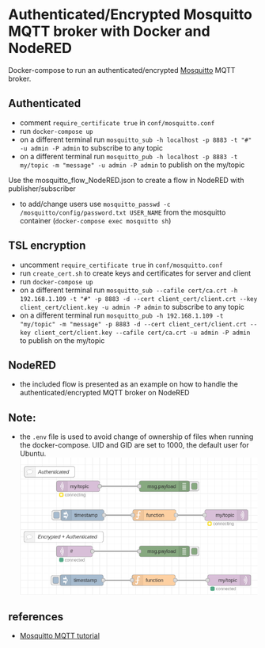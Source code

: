 # Authenticated/Encrypted Mosquitto MQTT broker with Docker and NodeRED

Docker-compose to run an authenticated/encrypted [Mosquitto](https://mosquitto.org/) MQTT broker.

## Authenticated
* comment ```require_certificate true``` in ```conf/mosquitto.conf```
* run ```docker-compose up```
* on a different terminal run ```mosquitto_sub -h localhost -p 8883 -t "#" -u admin -P admin``` to subscribe to any topic
* on a different terminal run ```mosquitto_pub -h localhost -p 8883 -t my/topic -m "message" -u admin -P admin``` to publish on the my/topic

Use the mosquitto_flow_NodeRED.json to create a flow in NodeRED with publisher/subscriber

* to add/change users use ```mosquitto_passwd -c /mosquitto/config/password.txt USER_NAME``` from the mosquitto container (```docker-compose exec mosquitto sh```)

## TSL encryption

* uncomment ```require_certificate true``` in ```conf/mosquitto.conf```
* run ```create_cert.sh``` to create keys and certificates for server and client
* run ```docker-compose up```
* on a different terminal run ```mosquitto_sub --cafile cert/ca.crt -h 192.168.1.109 -t "#" -p 8883 -d --cert client_cert/client.crt --key client_cert/client.key -u admin -P admin``` to subscribe to any topic
* on a different terminal run ```mosquitto_pub -h 192.168.1.109 -t "my/topic" -m "message" -p 8883 -d --cert client_cert/client.crt --key client_cert/client.key --cafile cert/ca.crt -u admin -P admin``` to publish on the my/topic

## NodeRED
* the included flow is presented as an example on how to handle the authenticated/encrypted MQTT broker on NodeRED

## Note:
* the ```.env``` file is used to avoid change of ownership of files when running the docker-compose. UID and GID are set to 1000, the default user for Ubuntu.   
![flow](./imgs/MQTT_noreRED.png)

## references
* [Mosquitto MQTT tutorial](https://medium.com/himinds/mqtt-broker-with-secure-tls-communication-on-ubuntu-18-04-lts-and-an-esp32-mqtt-client-5c25fd7afe67)
